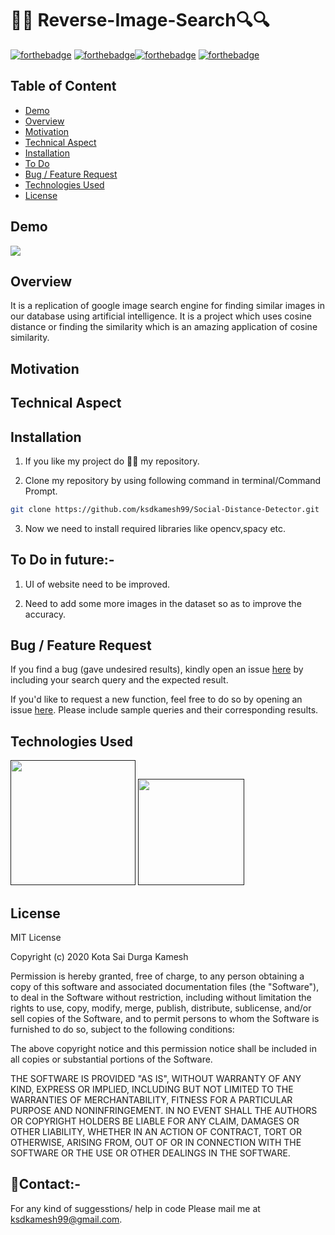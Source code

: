 # 🔎🔎 Reverse-Image-Search🔍🔍

[![forthebadge](https://forthebadge.com/images/badges/built-with-love.svg)](https://forthebadge.com)
[![forthebadge](https://forthebadge.com/images/badges/made-with-python.svg)](https://forthebadge.com)[![forthebadge](https://forthebadge.com/images/badges/its-not-a-lie-if-you-believe-it.svg)](https://forthebadge.com)
[![forthebadge](https://forthebadge.com/images/badges/built-by-developers.svg)](https://forthebadge.com)
## Table of Content
  * [Demo](#demo)
  * [Overview](#overview)
  * [Motivation](#motivation)
  * [Technical Aspect](#technical-aspect)
  * [Installation](#installation)
  * [To Do](#to-do)
  * [Bug / Feature Request](#bug---feature-request)
  * [Technologies Used](#technologies-used)
  * [License](#license)


## Demo
![](demo.gif)

## Overview

It is a replication of google image search engine for finding similar images in our database using artificial intelligence. It is a project which uses cosine distance or finding the similarity which is an amazing application of cosine similarity.

## Motivation


## Technical Aspect
## Installation
1. If you like my project do 🌟🌟 my repository.

2. Clone my repository by using following command in terminal/Command Prompt.

```sh
git clone https://github.com/ksdkamesh99/Social-Distance-Detector.git
```

3. Now we need to install required libraries like opencv,spacy etc.  

## To Do in future:-
1. UI of website need to be improved.

2. Need to add some more images in the dataset so as to improve the accuracy.

## Bug / Feature Request
If you find a bug (gave undesired results), kindly open an issue [here]() by including your search query and the expected result.

If you'd like to request a new function, feel free to do so by opening an issue [here](). Please include sample queries and their corresponding results.

## Technologies Used


[<img target="_blank" src="" width=200>]() [<img target="_blank" src="" width=170>]()



## License

MIT License

Copyright (c) 2020 Kota Sai Durga Kamesh

Permission is hereby granted, free of charge, to any person obtaining a copy
of this software and associated documentation files (the "Software"), to deal
in the Software without restriction, including without limitation the rights
to use, copy, modify, merge, publish, distribute, sublicense, and/or sell
copies of the Software, and to permit persons to whom the Software is
furnished to do so, subject to the following conditions:

The above copyright notice and this permission notice shall be included in all
copies or substantial portions of the Software.

THE SOFTWARE IS PROVIDED "AS IS", WITHOUT WARRANTY OF ANY KIND, EXPRESS OR
IMPLIED, INCLUDING BUT NOT LIMITED TO THE WARRANTIES OF MERCHANTABILITY,
FITNESS FOR A PARTICULAR PURPOSE AND NONINFRINGEMENT. IN NO EVENT SHALL THE
AUTHORS OR COPYRIGHT HOLDERS BE LIABLE FOR ANY CLAIM, DAMAGES OR OTHER
LIABILITY, WHETHER IN AN ACTION OF CONTRACT, TORT OR OTHERWISE, ARISING FROM,
OUT OF OR IN CONNECTION WITH THE SOFTWARE OR THE USE OR OTHER DEALINGS IN THE
SOFTWARE.


## 📧Contact:-
For any kind of suggesstions/ help in code Please mail me at ksdkamesh99@gmail.com.


